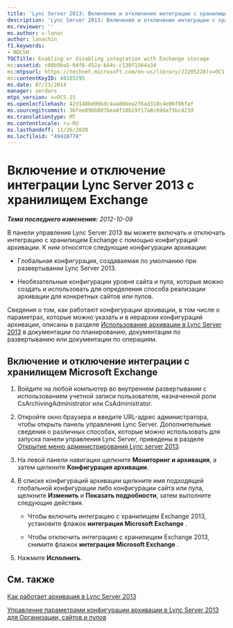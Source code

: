 ```yaml
---
title: 'Lync Server 2013: Включение и отключение интеграции с хранилищем Exchange'
description: 'Lync Server 2013: Включение и отключение интеграции с хранилищем Exchange.'
ms.reviewer: ''
ms.author: v-lanac
author: lanachin
f1.keywords:
- NOCSH
TOCTitle: Enabling or disabling integration with Exchange storage
ms:assetid: c08b9ba5-04f6-452a-b44c-c130f1564a34
ms:mtpsurl: https://technet.microsoft.com/en-us/library/JJ205228(v=OCS.15)
ms:contentKeyID: 48185295
ms.date: 07/23/2014
manager: serdars
mtps_version: v=OCS.15
ms.openlocfilehash: 42d140bd99bdc4aa86bea2f6ad310c4e06f06faf
ms.sourcegitcommit: 36fee89bb887bea4f18b19f17a8c69daf5bc423d
ms.translationtype: MT
ms.contentlocale: ru-RU
ms.lasthandoff: 11/26/2020
ms.locfileid: "49428778"
---
```

# <a name="enabling-or-disabling-integration-of-lync-server-2013-with-exchange-storage"></a>Включение и отключение интеграции Lync Server 2013 с хранилищем Exchange

<div data-xmlns="http://www.w3.org/1999/xhtml">

<div class="topic" data-xmlns="http://www.w3.org/1999/xhtml" data-msxsl="urn:schemas-microsoft-com:xslt" data-cs="https://msdn.microsoft.com/">

<div data-asp="https://msdn2.microsoft.com/asp">



</div>

<div id="mainSection">

<div id="mainBody">

<span> </span>

_**Тема последнего изменения:** 2012-10-09_

В панели управления Lync Server 2013 вы можете включать и отключать интеграцию с хранилищем Exchange с помощью конфигураций архивации. К ним относятся следующие конфигурации архивации:

  - Глобальная конфигурация, создаваемая по умолчанию при развертывании Lync Server 2013.

  - Необязательные конфигурации уровня сайта и пула, которые можно создать и использовать для определения способа реализации архивации для конкретных сайтов или пулов.

Сведения о том, как работают конфигурации архивации, в том числе о параметрах, которые можно указать и в иерархии конфигураций архивации, описаны в разделе [Использование архивации в Lync Server 2013](lync-server-2013-how-archiving-works.md) в документации по планированию, документации по развертыванию или документации по операциям.

<div>

## <a name="to-enable-or-disable-integration-with-microsoft-exchange-storage"></a>Включение и отключение интеграции с хранилищем Microsoft Exchange

1.  Войдите на любой компьютер во внутреннем развертывании с использованием учетной записи пользователя, назначенной роли CsArchivingAdministrator или CsAdministrator.

2.  Откройте окно браузера и введите URL-адрес администратора, чтобы открыть панель управления Lync Server. Дополнительные сведения о различных способах, которые можно использовать для запуска панели управления Lync Server, приведены в разделе [Открытие меню администрирования Lync server 2013](lync-server-2013-open-lync-server-administrative-tools.md).

3.  На левой панели навигации щелкните **Мониторинг и архивация**, а затем щелкните **Конфигурация архивации**.

4.  В списке конфигураций архивации щелкните имя подходящей глобальной конфигурации либо конфигурации сайта или пула, щелкните **Изменить** и **Показать подробности**, затем выполните следующие действия.
    
      - Чтобы включить интеграцию с хранилищем Exchange 2013, установите флажок **интеграция Microsoft Exchange** .
    
      - Чтобы отключить интеграцию с хранилищем Exchange 2013, снимите флажок **интеграция Microsoft Exchange** .

5.  Нажмите **Исполнить**.

</div>

<div>

## <a name="see-also"></a>См. также


[Как работает архивация в Lync Server 2013](lync-server-2013-how-archiving-works.md)  


[Управление параметрами конфигурации архивации в Lync Server 2013 для Организации, сайтов и пулов](lync-server-2013-managing-archiving-configuration-options-for-your-organization-sites-and-pools.md)  
  

</div>

</div>

<span> </span>

</div>

</div>

</div>


